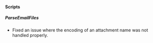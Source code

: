 
#### Scripts
##### ParseEmailFiles
- Fixed an issue where the encoding of an attachment name was not handled properly.